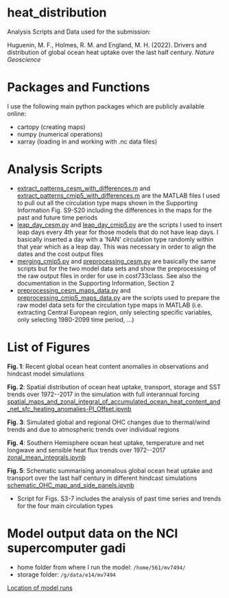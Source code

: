 # heat_distribution
Analysis Scripts and Data used for the submission: 

Huguenin, M. F., Holmes, R. M. and England, M. H. (2022). Drivers and distribution of global ocean heat uptake over the last half century. *Nature Geoscience*

# Packages and Functions
I use the following main python packages which are publicly available online:

- cartopy (creating maps)
- numpy (numerical operations)
- xarray (loading in and working with .nc data files)

# Analysis Scripts

- [extract_patterns_cesm_with_differences.m](extract_patterns_cesm_with_differences.m) and [extract_patterns_cmip5_with_differences.m](extract_patterns_cmip5_with_differences.m) are the MATLAB files I used to pull out all the circulation type maps shown in the Supporting Information Fig. S9-S20 including the differences in the maps for the past and future time periods
- [leap_day_cesm.py](leap_day_cesm.py) and [leap_day_cmip5.py](leap_day_cmip5.py) are the scripts I used to insert leap days every 4th year for those models that do not have leap days. I basically inserted a day with a 'NAN' circulation type randomly within that year which as a leap day. This was necessary in order to align the dates and the cost output files
- [merging_cmip5.py](merging_cmip5.py) and [preprocessing_cesm.py](preprocessing_cesm.py) are basically the same scripts but for the two model data sets and show the preprocessing of the raw output files in order for use in cost733class. See also the documentation in the Supporting Information, Section 2
- [preprocessing_cesm_maps_data.py](preprocessing_cesm_maps_data.py) and [preprocessing_cmip5_maps_data.py](preprocessing_cmip5_maps_data.py) are the scripts used to prepare the raw model data sets for the circulation type maps in MATLAB (i.e. extracting Central European region, only selecting specific variables, only selecting 1980-2099 time period, ...)

# List of Figures
__Fig. 1__: Recent global ocean heat content anomalies in observations and hindcast model simulations
[]()

__Fig. 2__: Spatial distribution of ocean heat uptake, transport, storage and SST trends over 1972--2017 in the simulation with full interannual forcing
[spatial_maps_and_zonal_integral_of_accumulated_ocean_heat_content_and_net_sfc_heating_anomalies-PI_Offset.ipynb](spatial_maps_and_zonal_integral_of_accumulated_ocean_heat_content_and_net_sfc_heating_anomalies-PI_Offset.ipynb)

__Fig. 3__: Simulated global and regional OHC changes due to thermal/wind trends and due to atmospheric trends over individual regions
[]()

__Fig. 4__: Southern Hemisphere ocean heat uptake, temperature and net longwave and sensible heat flux trends over 1972--2017
[zonal_mean_integrals.ipynb](zonal_mean_integrals.ipynb)

__Fig. 5__: Schematic summarising anomalous global ocean heat uptake and transport over the last half century in different hindcast simulations
[schematic_OHC_map_and_side_panels.ipynb](schematic_OHC_map_and_side_panels.ipynb)
 
- Script for Figs. S3-7 includes the analysis of past time series and trends for the four main circulation types
[]()

# Model output data on the NCI supercomputer gadi

- home folder from where I run the model: `/home/561/mv7494/`
- storage folder: `/g/data/e14/mv7494`

[Location of model runs](location_model_runs.png)
